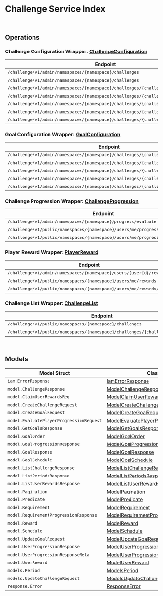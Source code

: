 [//]: # (Code generated. DO NOT EDIT.)

# Challenge Service Index

&nbsp;

## Operations

### Challenge Configuration Wrapper:  [ChallengeConfiguration](../../challenge-sdk/pkg/wrapper_challengeConfiguration.go)

| Endpoint                                                                          | Method | ID                           | Class                                                                                                                             | Wrapper                                                                                   | Example                                                                                                           |
|-----------------------------------------------------------------------------------|--------|------------------------------|-----------------------------------------------------------------------------------------------------------------------------------|-------------------------------------------------------------------------------------------|-------------------------------------------------------------------------------------------------------------------|
| `/challenge/v1/admin/namespaces/{namespace}/challenges`                           | GET    | AdminGetChallengesShort      | [AdminGetChallengesShort](../../challenge-sdk/pkg/challengeclient/challenge_configuration/challenge_configuration_client.go)      | [AdminGetChallengesShort](../../challenge-sdk/pkg/wrapper_challengeConfiguration.go)      | [AdminGetChallengesShort](../../samples/cli/cmd/challenge/challengeConfiguration/adminGetChallenges.go)           |
| `/challenge/v1/admin/namespaces/{namespace}/challenges`                           | POST   | AdminCreateChallengeShort    | [AdminCreateChallengeShort](../../challenge-sdk/pkg/challengeclient/challenge_configuration/challenge_configuration_client.go)    | [AdminCreateChallengeShort](../../challenge-sdk/pkg/wrapper_challengeConfiguration.go)    | [AdminCreateChallengeShort](../../samples/cli/cmd/challenge/challengeConfiguration/adminCreateChallenge.go)       |
| `/challenge/v1/admin/namespaces/{namespace}/challenges/{challengeCode}`           | GET    | AdminGetChallengeShort       | [AdminGetChallengeShort](../../challenge-sdk/pkg/challengeclient/challenge_configuration/challenge_configuration_client.go)       | [AdminGetChallengeShort](../../challenge-sdk/pkg/wrapper_challengeConfiguration.go)       | [AdminGetChallengeShort](../../samples/cli/cmd/challenge/challengeConfiguration/adminGetChallenge.go)             |
| `/challenge/v1/admin/namespaces/{namespace}/challenges/{challengeCode}`           | PUT    | AdminUpdateChallengeShort    | [AdminUpdateChallengeShort](../../challenge-sdk/pkg/challengeclient/challenge_configuration/challenge_configuration_client.go)    | [AdminUpdateChallengeShort](../../challenge-sdk/pkg/wrapper_challengeConfiguration.go)    | [AdminUpdateChallengeShort](../../samples/cli/cmd/challenge/challengeConfiguration/adminUpdateChallenge.go)       |
| `/challenge/v1/admin/namespaces/{namespace}/challenges/{challengeCode}`           | DELETE | AdminDeleteChallengeShort    | [AdminDeleteChallengeShort](../../challenge-sdk/pkg/challengeclient/challenge_configuration/challenge_configuration_client.go)    | [AdminDeleteChallengeShort](../../challenge-sdk/pkg/wrapper_challengeConfiguration.go)    | [AdminDeleteChallengeShort](../../samples/cli/cmd/challenge/challengeConfiguration/adminDeleteChallenge.go)       |
| `/challenge/v1/admin/namespaces/{namespace}/challenges/{challengeCode}/periods`   | GET    | AdminGetPeriodsShort         | [AdminGetPeriodsShort](../../challenge-sdk/pkg/challengeclient/challenge_configuration/challenge_configuration_client.go)         | [AdminGetPeriodsShort](../../challenge-sdk/pkg/wrapper_challengeConfiguration.go)         | [AdminGetPeriodsShort](../../samples/cli/cmd/challenge/challengeConfiguration/adminGetPeriods.go)                 |
| `/challenge/v1/admin/namespaces/{namespace}/challenges/{challengeCode}/randomize` | POST   | AdminRandomizeChallengeShort | [AdminRandomizeChallengeShort](../../challenge-sdk/pkg/challengeclient/challenge_configuration/challenge_configuration_client.go) | [AdminRandomizeChallengeShort](../../challenge-sdk/pkg/wrapper_challengeConfiguration.go) | [AdminRandomizeChallengeShort](../../samples/cli/cmd/challenge/challengeConfiguration/adminRandomizeChallenge.go) |

### Goal Configuration Wrapper:  [GoalConfiguration](../../challenge-sdk/pkg/wrapper_goalConfiguration.go)

| Endpoint                                                                             | Method | ID                    | Class                                                                                                            | Wrapper                                                                       | Example                                                                                        |
|--------------------------------------------------------------------------------------|--------|-----------------------|------------------------------------------------------------------------------------------------------------------|-------------------------------------------------------------------------------|------------------------------------------------------------------------------------------------|
| `/challenge/v1/admin/namespaces/{namespace}/challenges/{challengeCode}/goals`        | GET    | AdminGetGoalsShort    | [AdminGetGoalsShort](../../challenge-sdk/pkg/challengeclient/goal_configuration/goal_configuration_client.go)    | [AdminGetGoalsShort](../../challenge-sdk/pkg/wrapper_goalConfiguration.go)    | [AdminGetGoalsShort](../../samples/cli/cmd/challenge/goalConfiguration/adminGetGoals.go)       |
| `/challenge/v1/admin/namespaces/{namespace}/challenges/{challengeCode}/goals`        | POST   | AdminCreateGoalShort  | [AdminCreateGoalShort](../../challenge-sdk/pkg/challengeclient/goal_configuration/goal_configuration_client.go)  | [AdminCreateGoalShort](../../challenge-sdk/pkg/wrapper_goalConfiguration.go)  | [AdminCreateGoalShort](../../samples/cli/cmd/challenge/goalConfiguration/adminCreateGoal.go)   |
| `/challenge/v1/admin/namespaces/{namespace}/challenges/{challengeCode}/goals/{code}` | GET    | AdminGetGoalShort     | [AdminGetGoalShort](../../challenge-sdk/pkg/challengeclient/goal_configuration/goal_configuration_client.go)     | [AdminGetGoalShort](../../challenge-sdk/pkg/wrapper_goalConfiguration.go)     | [AdminGetGoalShort](../../samples/cli/cmd/challenge/goalConfiguration/adminGetGoal.go)         |
| `/challenge/v1/admin/namespaces/{namespace}/challenges/{challengeCode}/goals/{code}` | PUT    | AdminUpdateGoalsShort | [AdminUpdateGoalsShort](../../challenge-sdk/pkg/challengeclient/goal_configuration/goal_configuration_client.go) | [AdminUpdateGoalsShort](../../challenge-sdk/pkg/wrapper_goalConfiguration.go) | [AdminUpdateGoalsShort](../../samples/cli/cmd/challenge/goalConfiguration/adminUpdateGoals.go) |
| `/challenge/v1/admin/namespaces/{namespace}/challenges/{challengeCode}/goals/{code}` | DELETE | AdminDeleteGoalShort  | [AdminDeleteGoalShort](../../challenge-sdk/pkg/challengeclient/goal_configuration/goal_configuration_client.go)  | [AdminDeleteGoalShort](../../challenge-sdk/pkg/wrapper_goalConfiguration.go)  | [AdminDeleteGoalShort](../../samples/cli/cmd/challenge/goalConfiguration/adminDeleteGoal.go)   |

### Challenge Progression Wrapper:  [ChallengeProgression](../../challenge-sdk/pkg/wrapper_challengeProgression.go)

| Endpoint                                                                        | Method | ID                            | Class                                                                                                                          | Wrapper                                                                                  | Example                                                                                                           |
|---------------------------------------------------------------------------------|--------|-------------------------------|--------------------------------------------------------------------------------------------------------------------------------|------------------------------------------------------------------------------------------|-------------------------------------------------------------------------------------------------------------------|
| `/challenge/v1/admin/namespaces/{namespace}/progress/evaluate`                  | POST   | AdminEvaluateProgressShort    | [AdminEvaluateProgressShort](../../challenge-sdk/pkg/challengeclient/challenge_progression/challenge_progression_client.go)    | [AdminEvaluateProgressShort](../../challenge-sdk/pkg/wrapper_challengeProgression.go)    | [AdminEvaluateProgressShort](../../samples/cli/cmd/challenge/challengeProgression/adminEvaluateProgress.go)       |
| `/challenge/v1/public/namespaces/{namespace}/users/me/progress/evaluate`        | POST   | EvaluateMyProgressShort       | [EvaluateMyProgressShort](../../challenge-sdk/pkg/challengeclient/challenge_progression/challenge_progression_client.go)       | [EvaluateMyProgressShort](../../challenge-sdk/pkg/wrapper_challengeProgression.go)       | [EvaluateMyProgressShort](../../samples/cli/cmd/challenge/challengeProgression/evaluateMyProgress.go)             |
| `/challenge/v1/public/namespaces/{namespace}/users/me/progress/{challengeCode}` | GET    | PublicGetUserProgressionShort | [PublicGetUserProgressionShort](../../challenge-sdk/pkg/challengeclient/challenge_progression/challenge_progression_client.go) | [PublicGetUserProgressionShort](../../challenge-sdk/pkg/wrapper_challengeProgression.go) | [PublicGetUserProgressionShort](../../samples/cli/cmd/challenge/challengeProgression/publicGetUserProgression.go) |

### Player Reward Wrapper:  [PlayerReward](../../challenge-sdk/pkg/wrapper_playerReward.go)

| Endpoint                                                             | Method | ID                          | Class                                                                                                        | Wrapper                                                                        | Example                                                                                               |
|----------------------------------------------------------------------|--------|-----------------------------|--------------------------------------------------------------------------------------------------------------|--------------------------------------------------------------------------------|-------------------------------------------------------------------------------------------------------|
| `/challenge/v1/admin/namespaces/{namespace}/users/{userId}/rewards`  | GET    | AdminGetUserRewardsShort    | [AdminGetUserRewardsShort](../../challenge-sdk/pkg/challengeclient/player_reward/player_reward_client.go)    | [AdminGetUserRewardsShort](../../challenge-sdk/pkg/wrapper_playerReward.go)    | [AdminGetUserRewardsShort](../../samples/cli/cmd/challenge/playerReward/adminGetUserRewards.go)       |
| `/challenge/v1/public/namespaces/{namespace}/users/me/rewards`       | GET    | PublicGetUserRewardsShort   | [PublicGetUserRewardsShort](../../challenge-sdk/pkg/challengeclient/player_reward/player_reward_client.go)   | [PublicGetUserRewardsShort](../../challenge-sdk/pkg/wrapper_playerReward.go)   | [PublicGetUserRewardsShort](../../samples/cli/cmd/challenge/playerReward/publicGetUserRewards.go)     |
| `/challenge/v1/public/namespaces/{namespace}/users/me/rewards/claim` | POST   | PublicClaimUserRewardsShort | [PublicClaimUserRewardsShort](../../challenge-sdk/pkg/challengeclient/player_reward/player_reward_client.go) | [PublicClaimUserRewardsShort](../../challenge-sdk/pkg/wrapper_playerReward.go) | [PublicClaimUserRewardsShort](../../samples/cli/cmd/challenge/playerReward/publicClaimUserRewards.go) |

### Challenge List Wrapper:  [ChallengeList](../../challenge-sdk/pkg/wrapper_challengeList.go)

| Endpoint                                                                       | Method | ID                           | Class                                                                                                           | Wrapper                                                                          | Example                                                                                                  |
|--------------------------------------------------------------------------------|--------|------------------------------|-----------------------------------------------------------------------------------------------------------------|----------------------------------------------------------------------------------|----------------------------------------------------------------------------------------------------------|
| `/challenge/v1/public/namespaces/{namespace}/challenges`                       | GET    | GetChallengesShort           | [GetChallengesShort](../../challenge-sdk/pkg/challengeclient/challenge_list/challenge_list_client.go)           | [GetChallengesShort](../../challenge-sdk/pkg/wrapper_challengeList.go)           | [GetChallengesShort](../../samples/cli/cmd/challenge/challengeList/getChallenges.go)                     |
| `/challenge/v1/public/namespaces/{namespace}/challenges/{challengeCode}/goals` | GET    | PublicGetScheduledGoalsShort | [PublicGetScheduledGoalsShort](../../challenge-sdk/pkg/challengeclient/challenge_list/challenge_list_client.go) | [PublicGetScheduledGoalsShort](../../challenge-sdk/pkg/wrapper_challengeList.go) | [PublicGetScheduledGoalsShort](../../samples/cli/cmd/challenge/challengeList/publicGetScheduledGoals.go) |

&nbsp;

## Models

| Model Struct                             | Class                                                                                                                                |
|------------------------------------------|--------------------------------------------------------------------------------------------------------------------------------------|
| `iam.ErrorResponse`                      | [IamErrorResponse ](../../challenge-sdk/pkg/challengeclientmodels/iam_error_response.go)                                             |
| `model.ChallengeResponse`                | [ModelChallengeResponse ](../../challenge-sdk/pkg/challengeclientmodels/model_challenge_response.go)                                 |
| `model.ClaimUserRewardsReq`              | [ModelClaimUserRewardsReq ](../../challenge-sdk/pkg/challengeclientmodels/model_claim_user_rewards_req.go)                           |
| `model.CreateChallengeRequest`           | [ModelCreateChallengeRequest ](../../challenge-sdk/pkg/challengeclientmodels/model_create_challenge_request.go)                      |
| `model.CreateGoalRequest`                | [ModelCreateGoalRequest ](../../challenge-sdk/pkg/challengeclientmodels/model_create_goal_request.go)                                |
| `model.EvaluatePlayerProgressionRequest` | [ModelEvaluatePlayerProgressionRequest ](../../challenge-sdk/pkg/challengeclientmodels/model_evaluate_player_progression_request.go) |
| `model.GetGoalsResponse`                 | [ModelGetGoalsResponse ](../../challenge-sdk/pkg/challengeclientmodels/model_get_goals_response.go)                                  |
| `model.GoalOrder`                        | [ModelGoalOrder ](../../challenge-sdk/pkg/challengeclientmodels/model_goal_order.go)                                                 |
| `model.GoalProgressionResponse`          | [ModelGoalProgressionResponse ](../../challenge-sdk/pkg/challengeclientmodels/model_goal_progression_response.go)                    |
| `model.GoalResponse`                     | [ModelGoalResponse ](../../challenge-sdk/pkg/challengeclientmodels/model_goal_response.go)                                           |
| `model.GoalSchedule`                     | [ModelGoalSchedule ](../../challenge-sdk/pkg/challengeclientmodels/model_goal_schedule.go)                                           |
| `model.ListChallengeResponse`            | [ModelListChallengeResponse ](../../challenge-sdk/pkg/challengeclientmodels/model_list_challenge_response.go)                        |
| `model.ListPeriodsResponse`              | [ModelListPeriodsResponse ](../../challenge-sdk/pkg/challengeclientmodels/model_list_periods_response.go)                            |
| `model.ListUserRewardsResponse`          | [ModelListUserRewardsResponse ](../../challenge-sdk/pkg/challengeclientmodels/model_list_user_rewards_response.go)                   |
| `model.Pagination`                       | [ModelPagination ](../../challenge-sdk/pkg/challengeclientmodels/model_pagination.go)                                                |
| `model.Predicate`                        | [ModelPredicate ](../../challenge-sdk/pkg/challengeclientmodels/model_predicate.go)                                                  |
| `model.Requirement`                      | [ModelRequirement ](../../challenge-sdk/pkg/challengeclientmodels/model_requirement.go)                                              |
| `model.RequirementProgressionResponse`   | [ModelRequirementProgressionResponse ](../../challenge-sdk/pkg/challengeclientmodels/model_requirement_progression_response.go)      |
| `model.Reward`                           | [ModelReward ](../../challenge-sdk/pkg/challengeclientmodels/model_reward.go)                                                        |
| `model.Schedule`                         | [ModelSchedule ](../../challenge-sdk/pkg/challengeclientmodels/model_schedule.go)                                                    |
| `model.UpdateGoalRequest`                | [ModelUpdateGoalRequest ](../../challenge-sdk/pkg/challengeclientmodels/model_update_goal_request.go)                                |
| `model.UserProgressionResponse`          | [ModelUserProgressionResponse ](../../challenge-sdk/pkg/challengeclientmodels/model_user_progression_response.go)                    |
| `model.UserProgressionResponseMeta`      | [ModelUserProgressionResponseMeta ](../../challenge-sdk/pkg/challengeclientmodels/model_user_progression_response_meta.go)           |
| `model.UserReward`                       | [ModelUserReward ](../../challenge-sdk/pkg/challengeclientmodels/model_user_reward.go)                                               |
| `models.Period`                          | [ModelsPeriod ](../../challenge-sdk/pkg/challengeclientmodels/models_period.go)                                                      |
| `models.UpdateChallengeRequest`          | [ModelsUpdateChallengeRequest ](../../challenge-sdk/pkg/challengeclientmodels/models_update_challenge_request.go)                    |
| `response.Error`                         | [ResponseError ](../../challenge-sdk/pkg/challengeclientmodels/response_error.go)                                                    |
